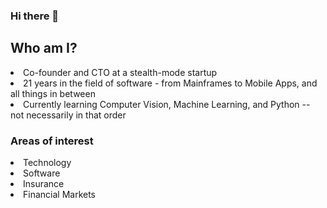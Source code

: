 ### Hi there 👋

<!--
**DebangaP/debangap** is a ✨ _special_ ✨ repository because its `README.md` (this file) appears on your GitHub profile.

Here are some ideas to get you started:

- 🔭 I’m currently working on ...
- 🌱 I’m currently learning ...
- 👯 I’m looking to collaborate on ...
- 🤔 I’m looking for help with ...
- 💬 Ask me about ...
- 📫 How to reach me: ...
- 😄 Pronouns: ...
- ⚡ Fun fact: ...
-->

<H2>Who am I? </H2>
<li> Co-founder and CTO at a stealth-mode startup 
<li> 21 years in the field of software - from Mainframes to Mobile Apps, and all things in between

<li> Currently learning Computer Vision, Machine Learning, and Python -- not necessarily in that order

<H3> Areas of interest</H3>
<li> Technology
  <li> Software
    <li> Insurance
      <li> Financial Markets
  
